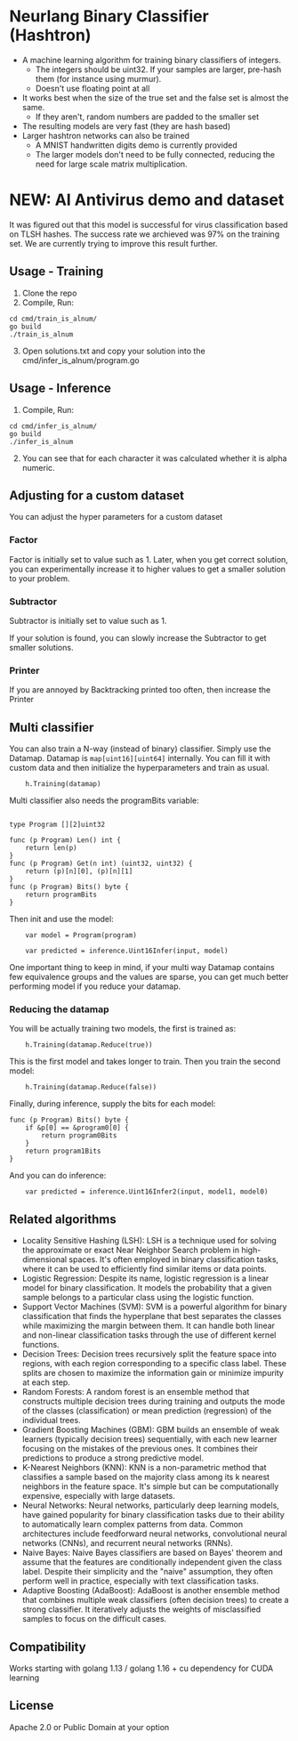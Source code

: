 # Neurlang Binary Classifier (Hashtron)

* A machine learning algorithm for training binary classifiers of integers.
  * The integers should be uint32. If your samples are larger, pre-hash them (for instance using murmur).
  * Doesn't use floating point at all
* It works best when the size of the true set and the false set is almost the same.
  * If they aren't, random numbers are padded to the smaller set 
* The resulting models are very fast (they are hash based)
* Larger hashtron networks can also be trained
  * A MNIST handwritten digits demo is currently provided
  * The larger models don't need to be fully connected, reducing the need for large scale matrix multiplication.

# NEW: AI Antivirus demo and dataset

It was figured out that this model is successful for virus classification based on TLSH hashes.
The success rate we archieved was 97% on the training set. We are currently trying to improve this result further.

## Usage - Training

1. Clone the repo
2. Compile, Run:
```
cd cmd/train_is_alnum/
go build
./train_is_alnum
```
3. Open solutions.txt and copy your solution into the cmd/infer_is_alnum/program.go

## Usage - Inference

1. Compile, Run:
```
cd cmd/infer_is_alnum/
go build
./infer_is_alnum
```
2. You can see that for each character it was calculated whether it is alpha numeric.

## Adjusting for a custom dataset

You can adjust the hyper parameters for a custom dataset

### Factor

Factor is initially set to value such as 1. Later, when you get correct solution, you can experimentally increase it to higher values to get a smaller solution to your problem.

### Subtractor

Subtractor is initially set to value such as 1.

If your solution is found, you can slowly increase the Subtractor to get smaller solutions.

### Printer

If you are annoyed by Backtracking printed too often, then increase the Printer

## Multi classifier

You can also train a N-way (instead of binary) classifier. Simply use the Datamap.
Datamap is `map[uint16][uint64]` internally. You can fill it with custom data and then
initialize the hyperparameters and train as usual.

```
	h.Training(datamap)
```

Multi classifier also needs the programBits variable:

```

type Program [][2]uint32

func (p Program) Len() int {
	return len(p)
}
func (p Program) Get(n int) (uint32, uint32) {
	return (p)[n][0], (p)[n][1]
}
func (p Program) Bits() byte {
	return programBits
}
```

Then init and use the model:

```
	var model = Program(program)

	var predicted = inference.Uint16Infer(input, model)
```

One important thing to keep in mind, if your multi way Datamap contains few equivalence
groups and the values are sparse, you can get much better performing model if you reduce
your datamap.

### Reducing the datamap

You will be actually training two models, the first is trained as:
```
	h.Training(datamap.Reduce(true))
```
This is the first model and takes longer to train. Then you train the second model:

```
	h.Training(datamap.Reduce(false))
```
Finally, during inference, supply the bits for each model:

```
func (p Program) Bits() byte {
	if &p[0] == &program0[0] {
		return program0Bits
	}
	return program1Bits
}
```
And you can do inference:

```
	var predicted = inference.Uint16Infer2(input, model1, model0)
```


## Related algorithms

* Locality Sensitive Hashing (LSH): LSH is a technique used for solving the approximate or exact Near Neighbor Search problem in high-dimensional spaces. It's often employed in binary classification tasks, where it can be used to efficiently find similar items or data points.
* Logistic Regression: Despite its name, logistic regression is a linear model for binary classification. It models the probability that a given sample belongs to a particular class using the logistic function.
* Support Vector Machines (SVM): SVM is a powerful algorithm for binary classification that finds the hyperplane that best separates the classes while maximizing the margin between them. It can handle both linear and non-linear classification tasks through the use of different kernel functions.
* Decision Trees: Decision trees recursively split the feature space into regions, with each region corresponding to a specific class label. These splits are chosen to maximize the information gain or minimize impurity at each step.
* Random Forests: A random forest is an ensemble method that constructs multiple decision trees during training and outputs the mode of the classes (classification) or mean prediction (regression) of the individual trees.
* Gradient Boosting Machines (GBM): GBM builds an ensemble of weak learners (typically decision trees) sequentially, with each new learner focusing on the mistakes of the previous ones. It combines their predictions to produce a strong predictive model.
* K-Nearest Neighbors (KNN): KNN is a non-parametric method that classifies a sample based on the majority class among its k nearest neighbors in the feature space. It's simple but can be computationally expensive, especially with large datasets.
* Neural Networks: Neural networks, particularly deep learning models, have gained popularity for binary classification tasks due to their ability to automatically learn complex patterns from data. Common architectures include feedforward neural networks, convolutional neural networks (CNNs), and recurrent neural networks (RNNs).
* Naive Bayes: Naive Bayes classifiers are based on Bayes' theorem and assume that the features are conditionally independent given the class label. Despite their simplicity and the "naive" assumption, they often perform well in practice, especially with text classification tasks.
* Adaptive Boosting (AdaBoost): AdaBoost is another ensemble method that combines multiple weak classifiers (often decision trees) to create a strong classifier. It iteratively adjusts the weights of misclassified samples to focus on the difficult cases.

## Compatibility

Works starting with golang 1.13 / golang 1.16 + cu dependency for CUDA learning

## License

Apache 2.0 or Public Domain at your option
